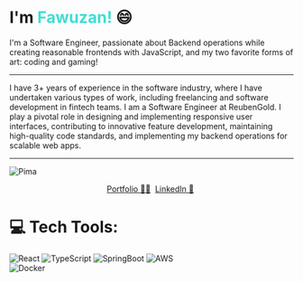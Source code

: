 <h1>I'm <strong style="color:#41ded3">Fawuzan!</strong>  😄</h1>



<p> I'm a Software  Engineer, passionate about Backend operations while creating reasonable frontends with JavaScript, and my two favorite forms of art: coding and gaming!</p>
<hr>
I have 3+ years of experience in the software industry, where I have undertaken various types of work, including freelancing and software development in fintech teams. I am a Software Engineer at ReubenGold. I play a pivotal role in designing and implementing responsive user interfaces, contributing to innovative feature development, maintaining high-quality code standards, and implementing my backend operations for scalable web apps.
<hr>


<p align="left"> <img src="https://komarev.com/ghpvc/?username=elcruzo&label=Profile%20views&color=0e75b6&style=flat" alt="Pima" /> </p>

<center>

[Portfolio 👨‍🎓](https://fawuzan.vercel.app/)&nbsp;
[LinkedIn 💼](https://www.linkedin.com/in/fawuzanibrahim/)&nbsp;


</center>


# 💻 Tech Tools:
![React](https://img.shields.io/badge/react-%2320232a.svg?style=for-the-badge&logo=react&logoColor=%2361DAFB) 
![TypeScript](https://img.shields.io/badge/typescript-%23007ACC.svg?style=for-the-badge&logo=typescript&logoColor=white) 
![SpringBoot](https://img.shields.io/badge/spring-%236DB33F.svg?style=for-the-badge&logo=spring&logoColor=white) 
![AWS](https://img.shields.io/badge/AWS-%23FF9900.svg?style=for-the-badge&logo=amazon-aws&logoColor=white)  
![Docker](https://img.shields.io/badge/docker-%230db7ed.svg?style=for-the-badge&logo=docker&logoColor=white) 




